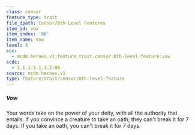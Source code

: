 ```yaml
---
class: censor
feature_type: trait
file_dpath: Censor/8th-Level Features
item_id: vow
item_index: '06'
item_name: Vow
level: 8
scc:
  - mcdm.heroes.v1:feature.trait.censor.8th-level-feature:vow
scdc:
  - 1.1.1:5.1.3.2:06
source: mcdm.heroes.v1
type: feature/trait/censor/8th-level-feature
---
```


##### Vow

Your words take on the power of your deity, with all the authority that entails. If you convince a creature to take an oath, they can't break it for 7 days. If you take an oath, you can't break it for 7 days.
